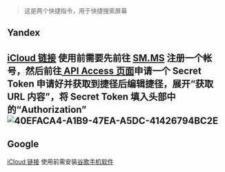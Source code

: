 > 这是两个快捷指令，用于快捷搜索屏幕

## Yandex
[iCloud 链接](https://www.icloud.com/shortcuts/917d94c0a9d7408e9f1c25208b275b5b)
使用前需要先前往 [SM.MS](https://sm.ms/) 注册一个帐号，然后前往[ API Access 页面](https://sm.ms/home/apitoken)申请一个 Secret Token
申请好并获取到捷径后编辑捷径，展开“获取 URL 内容”，将 Secret Token 填入头部中的“Authorization”
![40EFACA4-A1B9-47EA-A5DC-41426794BC2E](https://github.com/qgmzmy/lens/assets/114319143/2b251f6d-e950-444f-a9c3-6bb59c6bce16)
---
## Google
[iCloud 链接](https://www.icloud.com/shortcuts/07dfa052397a40f5949151864d4046d7)
使用前需安装[谷歌手机软件](https://apps.apple.com/app/id284815942)
